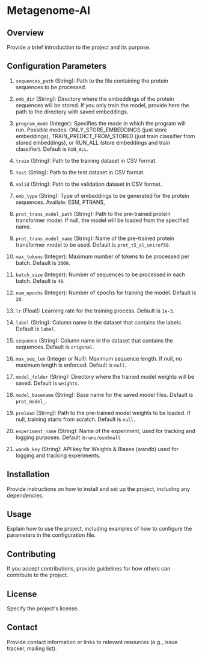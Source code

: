 # Metagenome-AI

## Overview

Provide a brief introduction to the project and its purpose.

## Configuration Parameters

1. `sequences_path` (String): Path to the file containing the protein sequences to be processed.

2. `emb_dir` (String): Directory where the embeddings of the protein sequences will be stored. If you only train the model, provide here the path to the directory with saved embeddings.

3. `program_mode` (Integer): Specifies the mode in which the program will run. Possible modes: ONLY_STORE_EMBEDDINGS (just store embeddings), TRAIN_PREDICT_FROM_STORED (just train classifier from stored embeddings), or RUN_ALL (store embeddings and train classifier). Default is `RUN_ALL`. 

4. `train` (String): Path to the training dataset in CSV format.

5. `test` (String): Path to the test dataset in CSV format.

6. `valid` (String): Path to the validation dataset in CSV format.

7. `emb_type` (String): Type of embeddings to be generated for the protein sequences. Availale: ESM, PTRANS, 

8. `prot_trans_model_path` (String): Path to the pre-trained protein transformer model. If null, the model will be loaded from the specified name.

9. `prot_trans_model_name` (String): Name of the pre-trained protein transformer model to be used. Default is `prot_t5_xl_uniref50`.

10. `max_tokens` (Integer): Maximum number of tokens to be processed per batch. Default is `3000`.

11. `batch_size` (Integer): Number of sequences to be processed in each batch. Default is `40`.

12. `num_epochs` (Integer): Number of epochs for training the model. Default is `20`.

13. `lr` (Float): Learning rate for the training process. Default is `1e-3`.

14. `label` (String): Column name in the dataset that contains the labels. Default is `label`.

15. `sequence` (String): Column name in the dataset that contains the sequences. Default is `original`.

16. `max_seq_len` (Integer or Null): Maximum sequence length. If null, no maximum length is enforced. Default is `null`.

17. `model_folder` (String): Directory where the trained model weights will be saved. Default is `weights`.

18. `model_basename` (String): Base name for the saved model files. Default is `prot_model_`.

19. `preload` (String): Path to the pre-trained model weights to be loaded. If null, training starts from scratch. Default is `null`.

20. `experiment_name` (String): Name of the experiment, used for tracking and logging purposes. Default is`runs/esmSmall`

21. `wandb_key` (String): API key for Weights & Biases (wandb) used for logging and tracking experiments.

## Installation

Provide instructions on how to install and set up the project, including any dependencies.

## Usage

Explain how to use the project, including examples of how to configure the parameters in the configuration file.

## Contributing

If you accept contributions, provide guidelines for how others can contribute to the project.

## License

Specify the project's license.

## Contact

Provide contact information or links to relevant resources (e.g., issue tracker, mailing list).

